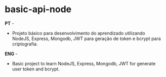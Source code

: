 # basic-api-node
**PT** - 
* Projeto básico para desenvolvimento do aprendizado utilizando NodeJS, Express, Mongodb, JWT para geração de token e bcrypt para criptografia.

**ENG** -
* Basic project to learn NodeJS, Express, Mongodb, JWT for generate user token and bcrypt.

